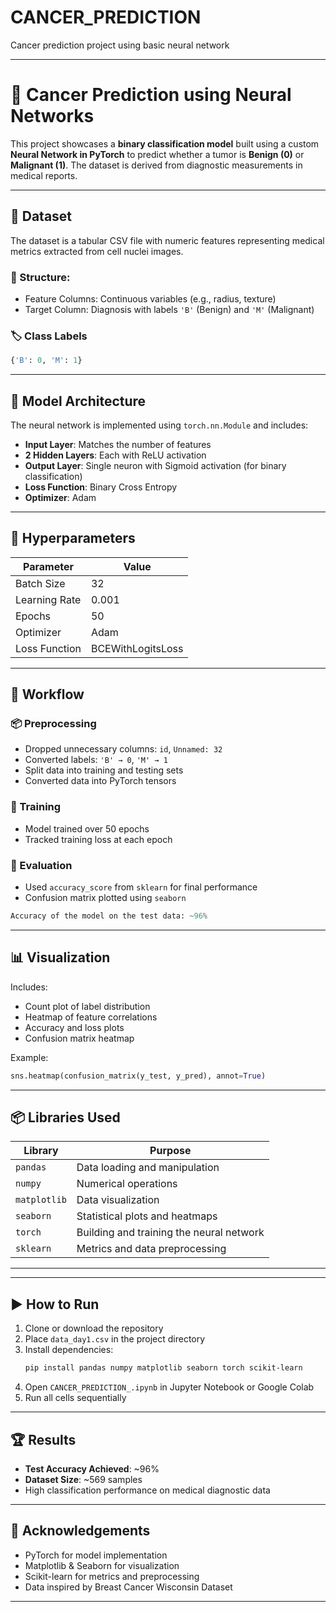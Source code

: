 # CANCER_PREDICTION
Cancer prediction project using basic neural network

---

# 🧬 Cancer Prediction using Neural Networks

This project showcases a **binary classification model** built using a custom **Neural Network in PyTorch** to predict whether a tumor is **Benign (0)** or **Malignant (1)**. The dataset is derived from diagnostic measurements in medical reports.

---

## 📁 Dataset

The dataset is a tabular CSV file with numeric features representing medical metrics extracted from cell nuclei images.

### 🔹 Structure:
- Feature Columns: Continuous variables (e.g., radius, texture)
- Target Column: Diagnosis with labels `'B'` (Benign) and `'M'` (Malignant)

### 🏷️ Class Labels
```python
{'B': 0, 'M': 1}
```

---

## 🧠 Model Architecture

The neural network is implemented using `torch.nn.Module` and includes:

- **Input Layer**: Matches the number of features
- **2 Hidden Layers**: Each with ReLU activation
- **Output Layer**: Single neuron with Sigmoid activation (for binary classification)
- **Loss Function**: Binary Cross Entropy
- **Optimizer**: Adam

---

## 🔧 Hyperparameters

| Parameter         | Value             |
|------------------|-------------------|
| Batch Size       | 32                |
| Learning Rate    | 0.001             |
| Epochs           | 50                |
| Optimizer        | Adam              |
| Loss Function    | BCEWithLogitsLoss |

---

## 🔄 Workflow

### 📦 Preprocessing
- Dropped unnecessary columns: `id`, `Unnamed: 32`
- Converted labels: `'B' → 0`, `'M' → 1`
- Split data into training and testing sets
- Converted data into PyTorch tensors

### 🚂 Training
- Model trained over 50 epochs
- Tracked training loss at each epoch

### 🧪 Evaluation
- Used `accuracy_score` from `sklearn` for final performance
- Confusion matrix plotted using `seaborn`

```python
Accuracy of the model on the test data: ~96%
```

---

## 📊 Visualization

Includes:
- Count plot of label distribution
- Heatmap of feature correlations
- Accuracy and loss plots
- Confusion matrix heatmap

Example:
```python
sns.heatmap(confusion_matrix(y_test, y_pred), annot=True)
```

---

## 📦 Libraries Used

| Library        | Purpose                                  |
|----------------|------------------------------------------|
| `pandas`       | Data loading and manipulation            |
| `numpy`        | Numerical operations                     |
| `matplotlib`   | Data visualization                       |
| `seaborn`      | Statistical plots and heatmaps           |
| `torch`        | Building and training the neural network |
| `sklearn`      | Metrics and data preprocessing           |

---

---

## ▶️ How to Run

1. Clone or download the repository
2. Place `data_day1.csv` in the project directory
3. Install dependencies:
   ```bash
   pip install pandas numpy matplotlib seaborn torch scikit-learn
   ```
4. Open `CANCER_PREDICTION_.ipynb` in Jupyter Notebook or Google Colab
5. Run all cells sequentially

---

## 🏆 Results

- **Test Accuracy Achieved**: ~96%
- **Dataset Size**: ~569 samples
- High classification performance on medical diagnostic data

---

## 🙏 Acknowledgements

- PyTorch for model implementation
- Matplotlib & Seaborn for visualization
- Scikit-learn for metrics and preprocessing
- Data inspired by Breast Cancer Wisconsin Dataset

---

